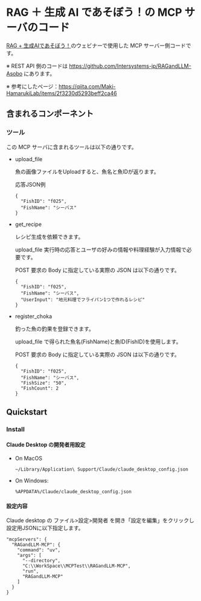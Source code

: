# RAG ＋ 生成 AI であそぼう！の MCP サーバのコード

[RAG + 生成AIであそぼう！](https://intersystems-dc.connpass.com/event/364272/)のウェビナーで使用した MCP サーバー側コードです。

※ REST API 側のコードは https://github.com/Intersystems-jp/RAGandLLM-Asobo にあります。

※ 参考にしたページ：https://qiita.com/Maki-HamarukiLab/items/2f3230d5293beff2ca46

## 含まれるコンポーネント

### ツール

この MCP サーバに含まれるツールは以下の通りです。

- upload_file

  魚の画像ファイルをUploadすると、魚名と魚IDが返ります。

  応答JSON例
  ```
  {
    "FishID": "f025",
    "FishName": "シーバス"
  }
  ```

- get_recipe

  レシピ生成を依頼できます。
  
  upload_file 実行時の応答とユーザの好みの情報や料理経験が入力情報で必要です。

  POST 要求の Body に指定している実際の JSON は以下の通りです。
  ```
  {
    "FishID": "f025",
    "FishName": "シーバス",
    "UserInput": "地元料理でフライパン1つで作れるレシピ"
  }
  ```  

- register_choka

  釣った魚の釣果を登録できます。

  upload_file で得られた魚名(FishName)と魚ID(FishID)を使用します。

  POST 要求の Body に指定している実際の JSON は以下の通りです。

  ```
  {
    "FishID": "f025",
    "FishName": "シーバス",
    "FishSize": "50",
    "FishCount": 2
  }
  ```


## Quickstart

### Install

#### Claude Desktop の開発者用設定

- On MacOS

  `~/Library/Application\ Support/Claude/claude_desktop_config.json`

- On Windows:

  `%APPDATA%/Claude/claude_desktop_config.json`


#### 設定内容

Claude desktop の ファイル>設定>開発者 を開き「設定を編集」をクリックし設定用JSONに以下指定します。

```
"mcpServers": {
  "RAGandLLM-MCP": {
    "command": "uv",
    "args": [
      "--directory",
      "C:\\WorkSpace\\MCPTest\\RAGandLLM-MCP",
      "run",
      "RAGandLLM-MCP"
    ]
  }
}
```

